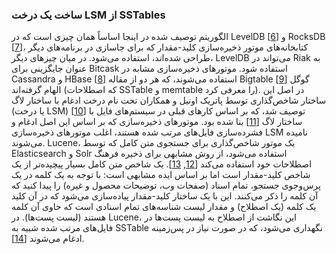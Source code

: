 ### ساخت یک درخت LSM از SSTables 
الگوریتم توصیف شده در اینجا اساساً همان چیزی است که در LevelDB
[[6](ch03.html#LevelDB2014)] و RocksDB
[[7](ch03.html#Borthakur2013uc)]، کتابخانه‌های موتور ذخیره‌سازی کلید-مقدار
که برای جاسازی در برنامه‌های دیگر طراحی شده‌اند، استفاده می‌شود.
در میان چیزهای دیگر، LevelDB می‌تواند در Riak به عنوان جایگزینی برای Bitcask استفاده شود.
موتورهای ذخیره‌سازی مشابه در Cassandra و HBase
[[8](ch03.html#Bertozzi2012wu)] استفاده می‌شوند، که هر دو از
مقاله Bigtable گوگل
[[9](ch03.html#Chang2006ta_ch3)] الهام گرفته‌اند (که اصطلاحات SSTable و
memtable را معرفی کرد). در اصل این ساختار شاخص‌گذاری توسط پاتریک اونیل و همکاران تحت نام
درخت ادغام با ساختار لاگ (یا درخت LSM) [[10](ch03.html#ONeil1996iq)] توصیف شد،
که بر اساس کارهای قبلی در سیستم‌های فایل با ساختار لاگ
[[11](ch03.html#Rosenblum1992dr)] بنا شده بود.
موتورهای ذخیره‌سازی که بر اساس این اصل ادغام و فشرده‌سازی فایل‌های مرتب شده هستند، اغلب
موتورهای ذخیره‌سازی LSM نامیده می‌شوند. 
Lucene، یک موتور شاخص‌گذاری برای جستجوی متن کامل که توسط Elasticsearch و Solr استفاده می‌شود، از روش مشابهی
برای ذخیره فرهنگ اصطلاحات خود استفاده می‌کند
[[12](ch03.html#Grand2013ws),
[13](ch03.html#Kandepet2011uy)].
یک شاخص متن کامل بسیار پیچیده‌تر از یک شاخص کلید-مقدار است اما بر اساس ایده مشابهی است:
با توجه به یک کلمه در یک پرس‌وجوی جستجو، تمام اسناد (صفحات وب، توضیحات محصول و غیره) را پیدا کنید که
آن کلمه را ذکر می‌کنند. این با یک ساختار کلید-مقدار پیاده‌سازی می‌شود که در آن کلید یک کلمه (یک اصطلاح)
و مقدار لیست شناسه‌های تمام اسنادی است که حاوی آن کلمه هستند (لیست پست‌ها).
در Lucene، این نگاشت از اصطلاح به لیست پست‌ها در فایل‌های مرتب شده شبیه به SSTable نگهداری می‌شود، که
در صورت نیاز در پس‌زمینه ادغام می‌شوند
[[14](ch03.html#McCandless2011vt)].